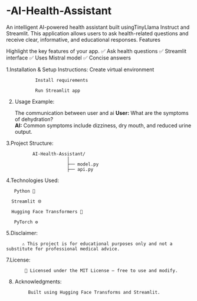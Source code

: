 # -AI-Health-Assistant
An intelligent AI-powered health assistant built usingTinyLlama Instruct and Streamlit. This application allows users to ask health-related questions and receive clear, informative, and educational responses.
Features

Highlight the key features of your app.
✅ Ask health questions
✅ Streamlit interface
✅ Uses Mistral model
✅ Concise answers

1.Installation & Setup Instructions:
               Create virtual environment
 
               Install requirements

               Run Streamlit app

2. Usage Example:

    The communication between user and ai
   **User:** What are the symptoms of dehydration?  
   **AI:** Common symptoms include dizziness, dry mouth, and reduced urine output.

3.Project Structure:

              AI-Health-Assistant/
                           │
                           ├── model.py
                           ├── api.py

4.Technologies Used:

       Python 🐍

      Streamlit 🌐

      Hugging Face Transformers 🤗

       PyTorch ⚙️

5.Disclaimer:

          ⚠️ This project is for educational purposes only and not a substitute for professional medical advice.

7.License:

           📄 Licensed under the MIT License — free to use and modify.


8. Acknowledgments:
   
            Built using Hugging Face Transforms and Streamlit.
